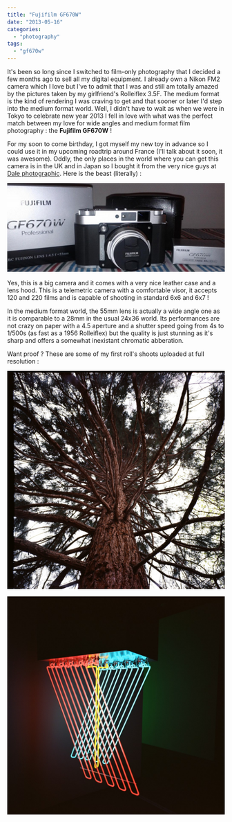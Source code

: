 ```yaml
---
title: "Fujifilm GF670W"
date: "2013-05-16"
categories: 
  - "photography"
tags: 
  - "gf670w"
---
```


It's been so long since I switched to film-only photography that I decided a few months ago to sell all my digital equipment. I already own a Nikon FM2 camera which I love but I've to admit that I was and still am totally amazed by the pictures taken by my girlfriend's Rolleiflex 3.5F. The medium format is the kind of rendering I was craving to get and that sooner or later I'd step into the medium format world. Well, I didn't have to wait as when we were in Tokyo to celebrate new year 2013 I fell in love with what was the perfect match between my love for wide angles and medium format film photography : the **Fujifilm GF670W** !

For my soon to come birthday, I got myself my new toy in advance so I could use it in my upcoming roadtrip around France (I'll talk about it soon, it was awesome). Oddly, the only places in the world where you can get this camera is in the UK and in Japan so I bought it from the very nice guys at [Dale photographic](http://www.dalephotographic.co.uk/). Here is the beast (literally) :

[![IMG_20130412_215344](images/IMG_20130412_215344-1024x416.jpg)](http://www.ultrabug.fr/wordpress/wp-content/uploads/2013/05/IMG_20130412_215344.jpg)

Yes, this is a big camera and it comes with a very nice leather case and a lens hood. This is a telemetric camera with a comfortable visor, it accepts 120 and 220 films and is capable of shooting in standard 6x6 and 6x7 !

In the medium format world, the 55mm lens is actually a wide angle one as it is comparable to a 28mm in the usual 24x36 world. Its performances are not crazy on paper with a 4.5 aperture and a shutter speed going from 4s to 1/500s (as fast as a 1956 Rolleiflex) but the quality is just stunning as it's sharp and offers a somewhat inexistant chromatic abberation.

Want proof ? These are some of my first roll's shoots uploaded at full resolution :

[![07760003](images/07760003-1024x1024.jpg)](http://www.ultrabug.fr/wordpress/wp-content/uploads/2013/05/07760003.jpg)

[![07760006](images/07760006-1024x1024.jpg)](http://www.ultrabug.fr/wordpress/wp-content/uploads/2013/05/07760006.jpg)
